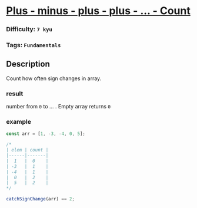 # [Plus - minus - plus - plus - ... - Count](https://www.codewars.com/kata/5bbb8887484fcd36fb0020ca)

### Difficulty: `7 kyu`

### Tags: `Fundamentals`

## Description

Count how often sign changes in array.

### result

number from `0` to ... . Empty array returns `0`

### example

```js
const arr = [1, -3, -4, 0, 5];

/*
| elem | count |
|------|-------|
|  1   |  0    |
| -3   |  1    |
| -4   |  1    |
|  0   |  2    |
|  5   |  2    |
*/

catchSignChange(arr) == 2;
```